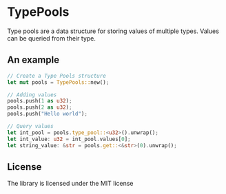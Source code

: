 # TypePools

Type pools are a data structure for storing values of multiple types.
Values can be queried from their type.

## An example

```rust
// Create a Type Pools structure
let mut pools = TypePools::new();

// Adding values
pools.push(1 as u32);
pools.push(2 as u32);
pools.push("Hello world");

// Query values
let int_pool = pools.type_pool::<u32>().unwrap();
let int_value: u32 = int_pool.values[0];
let string_value: &str = pools.get::<&str>(0).unwrap();
```

## License

The library is licensed under the MIT license

